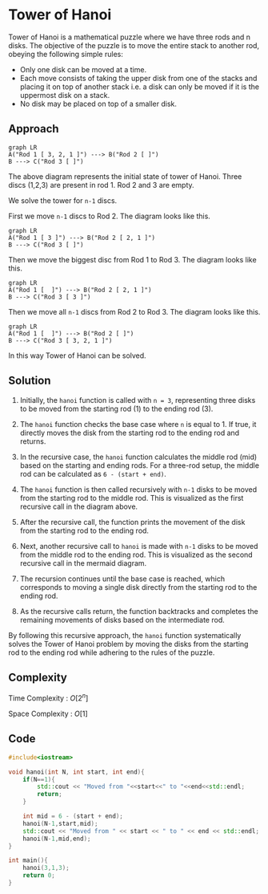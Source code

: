 
# Tower of Hanoi
Tower of Hanoi is a mathematical puzzle where we have three rods and n disks. The objective of the puzzle is to move the entire stack to another rod, obeying the following simple rules:

- Only one disk can be moved at a time.
- Each move consists of taking the upper disk from one of the stacks and placing it on top of another stack i.e. a disk can only be moved if it is the uppermost disk on a stack.
- No disk may be placed on top of a smaller disk.

## Approach

```mermaid
graph LR
A("Rod 1 [ 3, 2, 1 ]") ---> B("Rod 2 [ ]")
B ---> C("Rod 3 [ ]")
```

The above diagram represents the initial state of tower of Hanoi. Three discs (1,2,3) are present in rod 1. Rod 2 and 3 are empty.

We solve the tower for `n-1` discs.

First we move `n-1` discs to Rod 2. The diagram looks like this.

```mermaid
graph LR
A("Rod 1 [ 3 ]") ---> B("Rod 2 [ 2, 1 ]")
B ---> C("Rod 3 [ ]")
```

Then we move  the biggest disc from Rod 1 to Rod 3. The diagram looks like this.

```mermaid
graph LR
A("Rod 1 [  ]") ---> B("Rod 2 [ 2, 1 ]")
B ---> C("Rod 3 [ 3 ]")
```

Then we move all `n-1` discs from Rod 2 to Rod 3. The diagram looks like this.

```mermaid
graph LR
A("Rod 1 [  ]") ---> B("Rod 2 [ ]")
B ---> C("Rod 3 [ 3, 2, 1 ]")
```

In this way Tower of Hanoi can be solved.


## Solution


1.  Initially, the `hanoi` function is called with `n = 3`, representing three disks to be moved from the starting rod (1) to the ending rod (3).
    
2.  The `hanoi` function checks the base case where `n` is equal to 1. If true, it directly moves the disk from the starting rod to the ending rod and returns.
    
3.  In the recursive case, the `hanoi` function calculates the middle rod (mid) based on the starting and ending rods. For a three-rod setup, the middle rod can be calculated as `6 - (start + end)`.
    
4.  The `hanoi` function is then called recursively with `n-1` disks to be moved from the starting rod to the middle rod. This is visualized as the first recursive call in the diagram above.
    
5.  After the recursive call, the function prints the movement of the disk from the starting rod to the ending rod.
    
6.  Next, another recursive call to `hanoi` is made with `n-1` disks to be moved from the middle rod to the ending rod. This is visualized as the second recursive call in the mermaid diagram.
    
7.  The recursion continues until the base case is reached, which corresponds to moving a single disk directly from the starting rod to the ending rod.
    
8.  As the recursive calls return, the function backtracks and completes the remaining movements of disks based on the intermediate rod.
    

By following this recursive approach, the `hanoi` function systematically solves the Tower of Hanoi problem by moving the disks from the starting rod to the ending rod while adhering to the rules of the puzzle.




## Complexity

Time Complexity : $O [ 2^n ]$

Space Complexity : $O [ 1 ]$

## Code

```cpp
#include<iostream>

void hanoi(int N, int start, int end){
	if(N==1){
		std::cout << "Moved from "<<start<<" to "<<end<<std::endl;
		return;
	}

	int mid = 6 - (start + end);
	hanoi(N-1,start,mid);
	std::cout << "Moved from " << start << " to " << end << std::endl;
	hanoi(N-1,mid,end);
}

int main(){	
	hanoi(3,1,3);
	return 0;
}
	
```

